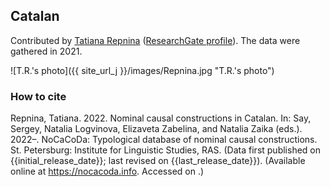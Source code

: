 ## Catalan

Contributed by [Tatiana Repnina](https://iling.spb.ru/persons/repnina-tatyana-vladimirovna) ([ResearchGate profile](https://www.researchgate.net/profile/Tatiana-Repnina)). The data were gathered in 2021.

![T.R.'s photo]({{ site_url_j }}/images/Repnina.jpg "T.R.'s photo")

### How to cite

Repnina, Tatiana. 2022. Nominal causal constructions in Catalan. In: Say, Sergey, Natalia Logvinova,
Elizaveta Zabelina, and Natalia Zaika (eds.). 2022–. NoCaCoDa: Typological database of nominal causal constructions.
St. Petersburg: Institute for Linguistic Studies, RAS. (Data first published on {{initial_release_date}};
last revised on {{last_release_date}}). (Available online at https://nocacoda.info. Accessed on <span class="today-span"></span>.)
